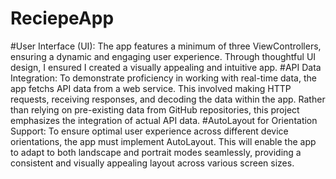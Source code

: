 # ReciepeApp
#User Interface (UI): The app features a minimum of three ViewControllers, ensuring a dynamic and engaging user experience. Through thoughtful UI design, I ensured I created a visually appealing and intuitive app.
#API Data Integration: To demonstrate proficiency in working with real-time data, the app fetchs API data from a web service. This involved making HTTP requests, receiving responses, and decoding the data within the app. Rather than relying on pre-existing data from GitHub repositories, this project emphasizes the integration of actual API data.
#AutoLayout for Orientation Support: To ensure optimal user experience across different device orientations, the app must implement AutoLayout. This will enable the app to adapt to both landscape and portrait modes seamlessly, providing a consistent and visually appealing layout across various screen sizes.

